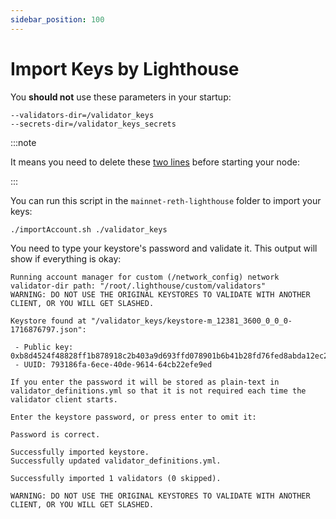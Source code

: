 ```yaml
---
sidebar_position: 100
---
```


# Import Keys by Lighthouse


You **should not** use these parameters in your startup:

```
--validators-dir=/validator_keys
--secrets-dir=/validator_keys_secrets
```
:::note

It means you need to delete these [two lines](https://github.com/lyfsn/mainnet-reth-lighthouse/blob/main/compose.yaml#L93-L94) before starting your node:

:::

You can run this script in the `mainnet-reth-lighthouse` folder to import your keys:

```bash
./importAccount.sh ./validator_keys
```

You need to type your keystore's password and validate it. This output will show if everything is okay:

```
Running account manager for custom (/network_config) network
validator-dir path: "/root/.lighthouse/custom/validators"
WARNING: DO NOT USE THE ORIGINAL KEYSTORES TO VALIDATE WITH ANOTHER CLIENT, OR YOU WILL GET SLASHED.

Keystore found at "/validator_keys/keystore-m_12381_3600_0_0_0-1716876797.json":

 - Public key: 0xb8d4524f48828ff1b878918c2b403a9d693ffd078901b6b41b28fd76fed8abda12ec2e8bafe3f9b9b80322c238a7412b
 - UUID: 793186fa-6ece-40de-9614-64cb22efe9ed

If you enter the password it will be stored as plain-text in validator_definitions.yml so that it is not required each time the validator client starts.

Enter the keystore password, or press enter to omit it:

Password is correct.

Successfully imported keystore.
Successfully updated validator_definitions.yml.

Successfully imported 1 validators (0 skipped).

WARNING: DO NOT USE THE ORIGINAL KEYSTORES TO VALIDATE WITH ANOTHER CLIENT, OR YOU WILL GET SLASHED.
```
